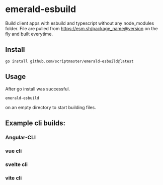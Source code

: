 # emerald-esbuild

Build client apps with esbuild and typescript without any node_modules folder.
File are pulled from https://esm.sh/<package_name@version> on the fly and built
everytime.

## Install

`go install github.com/scriptmaster/emerald-esbuild@latest`

## Usage

After go install was successful.

`emerald-esbuild`

on an empty directory to start building files.

## Example cli builds:

### Angular-CLI

### vue cli

### svelte cli

### vite cli
